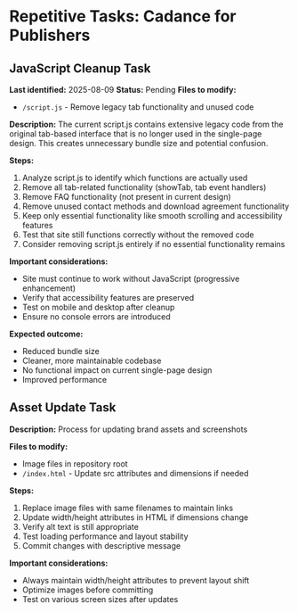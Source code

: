# Repetitive Tasks: Cadance for Publishers

## JavaScript Cleanup Task
**Last identified:** 2025-08-09
**Status:** Pending
**Files to modify:**
- `/script.js` - Remove legacy tab functionality and unused code

**Description:**
The current script.js contains extensive legacy code from the original tab-based interface that is no longer used in the single-page design. This creates unnecessary bundle size and potential confusion.

**Steps:**
1. Analyze script.js to identify which functions are actually used
2. Remove all tab-related functionality (showTab, tab event handlers)
3. Remove FAQ functionality (not present in current design)
4. Remove unused contact methods and download agreement functionality
5. Keep only essential functionality like smooth scrolling and accessibility features
6. Test that site still functions correctly without the removed code
7. Consider removing script.js entirely if no essential functionality remains

**Important considerations:**
- Site must continue to work without JavaScript (progressive enhancement)
- Verify that accessibility features are preserved
- Test on mobile and desktop after cleanup
- Ensure no console errors are introduced

**Expected outcome:**
- Reduced bundle size
- Cleaner, more maintainable codebase
- No functional impact on current single-page design
- Improved performance

## Asset Update Task
**Description:** Process for updating brand assets and screenshots

**Files to modify:**
- Image files in repository root
- `/index.html` - Update src attributes and dimensions if needed

**Steps:**
1. Replace image files with same filenames to maintain links
2. Update width/height attributes in HTML if dimensions change
3. Verify alt text is still appropriate
4. Test loading performance and layout stability
5. Commit changes with descriptive message

**Important considerations:**
- Always maintain width/height attributes to prevent layout shift
- Optimize images before committing
- Test on various screen sizes after updates
